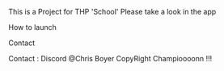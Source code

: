 This is a Project for THP 'School'
Please take a look in the app

How to launch

Contact

Contact : Discord @Chris Boyer
CopyRight Champioooonn !!!
